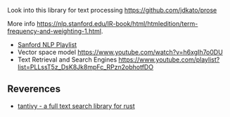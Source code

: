 Look into this library for text processing <https://github.com/jdkato/prose>

More info <https://nlp.stanford.edu/IR-book/html/htmledition/term-frequency-and-weighting-1.html>.

- [Sanford NLP Playlist](https://www.youtube.com/playlist?list=PLLssT5z_DsK8HbD2sPcUIDfQ7zmBarMYv)
- Vector space model <https://www.youtube.com/watch?v=h6xgIh7o0DU>
- Text Retrieval and Search Engines <https://www.youtube.com/playlist?list=PLLssT5z_DsK8Jk8mpFc_RPzn2obhotfDO>

## Reverences

- [tantivy - a full text search library for rust](https://github.com/quickwit-inc/tantivy)